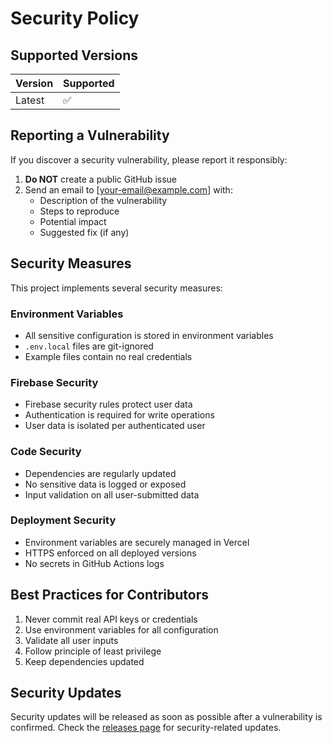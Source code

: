 # Security Policy

## Supported Versions

| Version | Supported          |
| ------- | ------------------ |
| Latest  | ✅ |

## Reporting a Vulnerability

If you discover a security vulnerability, please report it responsibly:

1. **Do NOT** create a public GitHub issue
2. Send an email to [your-email@example.com] with:
   - Description of the vulnerability
   - Steps to reproduce
   - Potential impact
   - Suggested fix (if any)

## Security Measures

This project implements several security measures:

### Environment Variables
- All sensitive configuration is stored in environment variables
- `.env.local` files are git-ignored
- Example files contain no real credentials

### Firebase Security
- Firebase security rules protect user data
- Authentication is required for write operations
- User data is isolated per authenticated user

### Code Security
- Dependencies are regularly updated
- No sensitive data is logged or exposed
- Input validation on all user-submitted data

### Deployment Security
- Environment variables are securely managed in Vercel
- HTTPS enforced on all deployed versions
- No secrets in GitHub Actions logs

## Best Practices for Contributors

1. Never commit real API keys or credentials
2. Use environment variables for all configuration
3. Validate all user inputs
4. Follow principle of least privilege
5. Keep dependencies updated

## Security Updates

Security updates will be released as soon as possible after a vulnerability is confirmed. Check the [releases page](https://github.com/magnus188/Bambulab-profile/releases) for security-related updates.
